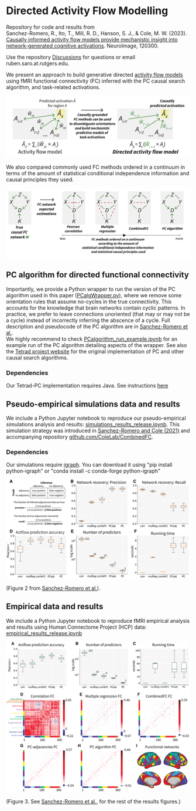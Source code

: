 # Directed Activity Flow Modelling #

Repository for code and results from <br /> 
Sanchez-Romero, R., Ito, T., Mill, R. D., Hanson, S. J., & Cole, M. W. (2023). [Causally informed activity flow models provide mechanistic insight into network-generated cognitive activations](https://doi.org/10.1016/j.neuroimage.2023.120300). NeuroImage, 120300.

Use the repository [Discussions](https://github.com/ColeLab/DirectedActflow_release/discussions) for questions or email ruben.saro.at.rutgers.edu. 

We present an approach to build generative directed [activity flow models](https://colelab.github.io/ActflowToolbox/) using fMRI functional connectivity (FC) inferred with the PC causal search algorithm, and task-related activations. 

<!---<img src="aux_figs/DirectedActFlowSchematic.png"  width="600" height="211">--->

![Alt text](aux_figs/DirectedActFlowSchematic.png?raw=true)

We also compared commonly used FC methods ordered in a continuum in terms of the amount of statistical conditional independence information and causal principles they used.

<!---<img src="aux_figs/FCContinuum_DirActFlow.png"  width="625" height="231">--->
![Alt text](aux_figs/FCContinuum_DirActFlow.png?raw=true)

## PC algorithm for directed functional connectivity ##
Importantly, we provide a Python wrapper to run the version of the PC algorithm used in this paper ([PCalgWrapper.py](https://github.com/ColeLab/DirectedActflow_release/blob/main/PCalgWrapper.py)), where we remove some orientation rules that assume no-cycles in the true connectivity. This accounts for the knowledge that brain networks contain cyclic patterns. In practice, we prefer to leave connections unoriented (that may or may not be a cycle) instead of incorrectly inferring the abscence of a cycle. Full description and pseudocode of the PC algorithm are in [Sanchez-Romero et al.](https://doi.org/10.1016/j.neuroimage.2023.120300). <br />
We highly recommend to check [PCalgorithm_run_example.ipynb](https://github.com/ColeLab/DirectedActflow_release/blob/main/PCalgorithm_run_example.ipynb) for an example run of the PC algorithm detailing aspects of the wrapper. See also the [Tetrad project website](https://sites.google.com/view/tetradcausal) for the original implementation of PC and other causal search algorithms.

### Dependencies
Our Tetrad-PC implementation requires Java. See instructions [here](https://github.com/cmu-phil/tetrad/wiki/Setting-up-Java-for-Tetrad)

## Pseudo-empirical simulations data and results ##
We include a Python Jupyter notebook to reproduce our pseudo-empirical simulations analysis and results: [simulations_results_release.ipynb](https://github.com/ColeLab/DirectedActflow_release/blob/main/simulations_results_release.ipynb). This simulation strategy was introduced in [Sanchez-Romero and Cole (2021)](https://doi.org/10.1162/jocn_a_01580) and accompanying repository [github.com/ColeLab/CombinedFC](https://github.com/ColeLab/CombinedFC).

### Dependencies
Our simulations require [igraph](https://python.igraph.org/en/stable/). You can download it using "pip install python-igraph" or "conda install -c conda-forge python-igraph"

<!---<img src="aux_figs/FigureR1_v04.png"  width="601" height="324">--->
![Alt text](aux_figs/FigureR1_v04.png?raw=true)

(Figure 2 from [Sanchez-Romero et al.](https://doi.org/10.1016/j.neuroimage.2023.120300)).

## Empirical data and results ##
We include a Python Jupyter notebook to reproduce fMRI empirical analysis and results using Human Connectome Project (HCP) data: [empirical_results_release.ipynb](https://github.com/ColeLab/DirectedActflow_release/blob/main/empirical_results_release.ipynb)

<!---<img src="aux_figs/FigureR3_v04.png"  width="522" height="422">--->
![Alt text](aux_figs/FigureR3_v04.png?raw=true)

(Figure 3. See [Sanchez-Romero et al.](https://doi.org/10.1016/j.neuroimage.2023.120300), for the rest of the results figures.)
